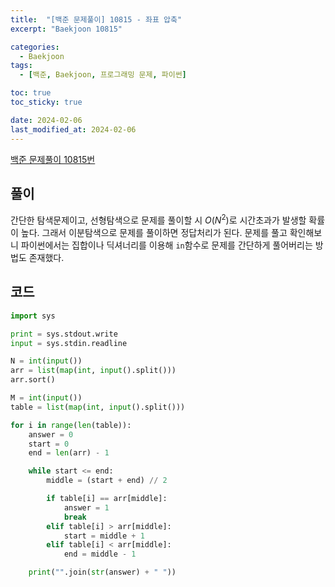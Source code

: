 ```yaml
---
title:  "[백준 문제풀이] 10815 - 좌표 압축"
excerpt: "Baekjoon 10815"

categories:
  - Baekjoon
tags:
  - [백준, Baekjoon, 프로그래밍 문제, 파이썬]

toc: true
toc_sticky: true

date: 2024-02-06
last_modified_at: 2024-02-06
---
```


[백준 문제풀이 10815번](https://www.acmicpc.net/problem/10815)

## 풀이
간단한 탐색문제이고, 선형탐색으로 문제를 풀이할 시 $O(N^2)$로 시간초과가 발생할 확률이 높다. 그래서 이분탐색으로 문제를 풀이하면 정답처리가 된다.
문제를 풀고 확인해보니 파이썬에서는 집합이나 딕셔너리를 이용해 ``in``함수로 문제를 간단하게 풀어버리는 방법도 존재했다.

## 코드

```py
import sys

print = sys.stdout.write
input = sys.stdin.readline

N = int(input())
arr = list(map(int, input().split()))
arr.sort()

M = int(input())
table = list(map(int, input().split()))

for i in range(len(table)):
    answer = 0
    start = 0
    end = len(arr) - 1

    while start <= end:
        middle = (start + end) // 2

        if table[i] == arr[middle]:
            answer = 1
            break
        elif table[i] > arr[middle]:
            start = middle + 1
        elif table[i] < arr[middle]:
            end = middle - 1

    print("".join(str(answer) + " "))
```
